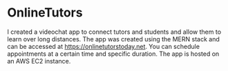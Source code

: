 # OnlineTutors
I created a videochat app to connect tutors and students and allow them to learn over long distances. The app was created using the MERN stack and can be accessed at https://onlinetutorstoday.net.  You can schedule appointments at a certain time and specific duration. The app is hosted on an AWS EC2 instance.




